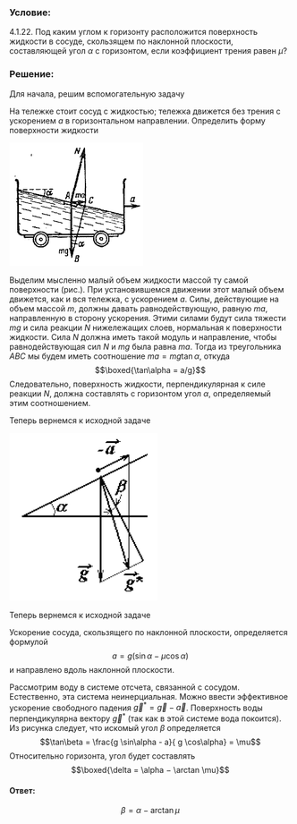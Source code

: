 ###  Условие: 

$4.1.22.$ Под каким углом к горизонту расположится поверхность жидкости в сосуде, скользящем по наклонной плоскости, составляющей угол $\alpha$ с горизонтом, если коэффициент трения равен $\mu$? 

###  Решение: 

Для начала, решим вспомогательную задачу 

На тележке стоит сосуд с жидкостью; тележка движется без трения с ускорением $a$ в горизонтальном направлении. Определить форму поверхности жидкости 

![|239x220, 34%](../../img/4.1.22/draw.png)

Выделим мысленно малый объем жидкости массой ту самой поверхности (рис.). При установившемся движении этот малый объем движется, как и вся тележка, с ускорением $a$. Силы, действующие на объем массой $m$, должны давать равнодействующую, равную $ma$, направленную в сторону ускорения. Этими силами будут сила тяжести $mg$ и сила реакции $N$ нижележащих слоев, нормальная к поверхности жидкости. Сила $N$ должна иметь такой модуль и направление, чтобы равнодействующая сил $N$ и $mg$ была равна $ma$. Тогда из треугольника $ABC$ мы будем иметь соотношение $ma = mg \tan\alpha$, откуда $$\boxed{\tan\alpha = a/g}$$ Следовательно, поверхность жидкости, перпендикулярная к силе реакции $N$, должна составлять с горизонтом угол $\alpha$, определяемый этим соотношением. 

Теперь вернемся к исходной задаче 

![|265x300, 34%](../../img/4.1.22/draw1.png) 

Теперь вернемся к исходной задаче 

Ускорение сосуда, скользящего по наклонной плоскости, определяется формулой $$a = g ( \sin\alpha - \mu\cos\alpha )$$ и направлено вдоль наклонной плоскости. 

Рассмотрим воду в системе отсчета, связанной с сосудом. Естественно, эта система неинерциальная. Можно ввести эффективное ускорение свободного падения $\vec{g}^{*} = \vec{g} - \vec{a}$. Поверхность воды перпендикулярна вектору $\vec{g}^{*}$ (так как в этой системе вода покоится). Из рисунка следует, что искомый угол $\beta$ определяется $$\tan\beta = \frac{g \sin\alpha - a}{ g \cos\alpha} = \mu$$ Относительно горизонта, угол будет составлять $$\boxed{\delta = \alpha − \arctan \mu}$$ 

####  Ответ: 

$$\beta = \alpha − \arctan \mu$$

  

